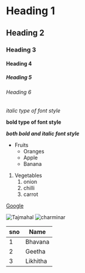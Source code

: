 # Heading 1
## Heading 2
### Heading 3
#### Heading 4
##### Heading 5
###### Heading 6
*italic type of font style*

**bold type of font style**

***both bold and italic font style***

* Fruits
  * Oranges
  * Apple
  * Banana 
1. Vegetables
   1. onion
   2. chilli
   3. carrot
 
[Google](https://www.google.com/)

![Tajmahal](https://images.unsplash.com/photo-1564507592333-c60657eea523?ixlib=rb-1.2.1&ixid=MnwxMjA3fDB8MHxzZWFyY2h8Mnx8dGFqJTIwbWFoYWx8ZW58MHx8MHx8&w=1000&q=80)
![charminar](https://www.thehindu.com/news/cities/Hyderabad/d9nh5i/article33864232.ece/ALTERNATES/LANDSCAPE_615/hy23Charminar)

sno|Name
----|----
1|Bhavana
2|Geetha
3|Likhitha


  
